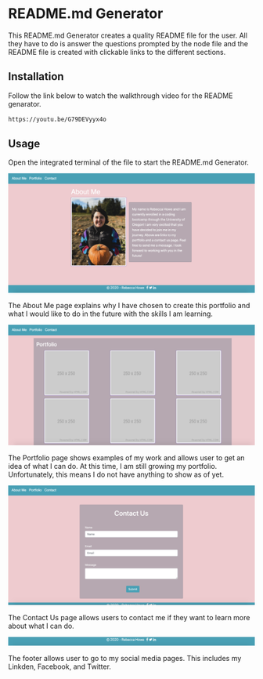 # README.md Generator

This README.md Generator creates a quality README file for the user. All they have to do is answer the questions prompted by the node file and the README file is created with clickable links to the different sections. 

## Installation

Follow the link below to watch the walkthrough video for the README genarator.

```bash
https://youtu.be/G79DEVyyx4o
```

## Usage 

Open the integrated terminal of the file to start the README.md Generator.


![Ingerated Terminal](https://github.com/rhowe20/Rebecca-Howe-Portfolio/blob/main/Images/aboutMe.png) 

The About Me page explains why I have chosen to create this portfolio and what I would like to do in the future with the skills I am learning.

![Portfolio Page](https://github.com/rhowe20/Rebecca-Howe-Portfolio/blob/main/Images/portfolio.png)

The Portfolio page shows examples of my work and allows user to get an idea of what I can do. At this time, I am still growing my portfolio. Unfortunately, this means I do not have anything to show as of yet.

![Contact Us Page](https://github.com/rhowe20/Rebecca-Howe-Portfolio/blob/main/Images/contactUs.png) 

The Contact Us page allows users to contact me if they want to learn more about what I can do.

![Footer](https://github.com/rhowe20/Rebecca-Howe-Portfolio/blob/main/Images/footer.png)

The footer allows user to go to my social media pages. This includes my Linkden, Facebook, and Twitter.
